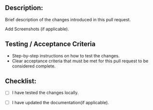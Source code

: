 
## Description:

Brief description of the changes introduced in this pull request.

Add Screenshots (if applicable).

## Testing / Acceptance Criteria

- Step-by-step instructions on how to test the changes.
- Clear acceptance criteria that must be met for this pull request to be considered complete.

## Checklist:

- [ ] I have tested the changes locally.
- [ ] I have updated the documentation(if applicable).

